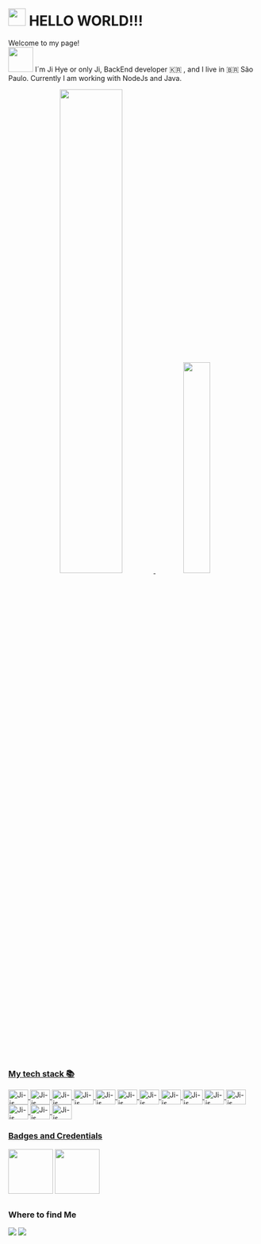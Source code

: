 # <img src="https://media.giphy.com/media/hvRJCLFzcasrR4ia7z/giphy.gif" width="35"> HELLO WORLD!!! 
Welcome to my page!   
<img src="https://media.giphy.com/media/fAbbq1tF99d0uiizsr/giphy.gif" width="50">
I´m Ji Hye or only Ji, BackEnd developer 🇰🇷 , and I live in 🇧🇷 São Paulo. Currently I am working with NodeJs and Java.

<div align="center">
  <a href="https://github.com/jihye83">
  <img width="50%" src="https://github-readme-stats.vercel.app/api?username=jihye83&show_icons=true&theme=dark&include_all_commits=true&count_private=true"/>
  <img width="33%" src="https://github-readme-stats.vercel.app/api/top-langs/?username=jihye83&layout=compact&langs_count=7&theme=dark"/>
</div>

<h3>My tech stack 📚</h3>
<div>
  <img align="center" alt="Ji-js" height="30" width="40" src="https://cdn.jsdelivr.net/gh/devicons/devicon/icons/java/java-original.svg" />
  <img align="center" alt="Ji-js" height="30" width="40" src="https://cdn.jsdelivr.net/gh/devicons/devicon/icons/html5/html5-original.svg" />
  <img align="center" alt="Ji-js" height="30" width="40" src="https://cdn.jsdelivr.net/gh/devicons/devicon/icons/css3/css3-original.svg" />
  <img align="center" alt="Ji-js" height="30" width="40" src="https://cdn.jsdelivr.net/gh/devicons/devicon/icons/javascript/javascript-original.svg" />
  <img align="center" alt="Ji-js" height="30" width="40" src="https://cdn.jsdelivr.net/gh/devicons/devicon/icons/typescript/typescript-plain.svg" />
  <img align="center" alt="Ji-js" height="30" width="40" src="https://cdn.jsdelivr.net/gh/devicons/devicon/icons/react/react-original.svg" />
  <img align="center" alt="Ji-js" height="30" width="40" src="https://cdn.jsdelivr.net/gh/devicons/devicon/icons/mysql/mysql-original-wordmark.svg" />
  <img align="center" alt="Ji-js" height="30" width="40" src="https://cdn.jsdelivr.net/gh/devicons/devicon/icons/spring/spring-original.svg" />
  <img align="center" alt="Ji-js" height="30" width="40" src="https://cdn.jsdelivr.net/gh/devicons/devicon/icons/docker/docker-plain.svg" />
  <img align="center" alt="Ji-js" height="30" width="40" src="https://cdn.jsdelivr.net/gh/devicons/devicon/icons/figma/figma-original.svg" />
  <img align="center" alt="Ji-js" height="30" width="40" src="https://cdn.jsdelivr.net/gh/devicons/devicon/icons/xd/xd-plain.svg" />
  <img align="center" alt="Ji-js" height="30" width="40" src="https://cdn.jsdelivr.net/gh/devicons/devicon/icons/c/c-plain.svg" />
  <img align="center" alt="Ji-js" height="30" width="40" src="https://cdn.jsdelivr.net/gh/devicons/devicon/icons/materialui/materialui-plain.svg" />
  <img align="center" alt="Ji-js" height="30" width="40" src="https://cdn.jsdelivr.net/gh/devicons/devicon/icons/git/git-plain.svg" />

</div>

<h3>Badges and Credentials</h3> 
<div>
<a href="https://www.credly.com/badges/cf75ddb8-6efc-4014-9533-dd6d315a4542"><img src="https://images.credly.com/size/680x680/images/00634f82-b07f-4bbd-a6bb-53de397fc3a6/image.png" width=90 height=90/></a>
<a href="https://www.credly.com/earner/earned/badge/0ac8a086-6a71-4212-ab30-e9cdb93bef14"><img src="https://images.credly.com/size/340x340/images/024d0122-724d-4c5a-bd83-cfe3c4b7a073/image.png" width=90 height=90/></a>
</div>

##
<h3>Where to find Me</h3>
<div>
  <a href="https://www.linkedin.com/in/jihye-koo/" target="_blank"><img src="https://img.shields.io/badge/LinkedIn-0077B5?style=for-the-badge&logo=linkedin&logoColor=white" target="_blank"></a> 
  <a href = "mailto:jihye83@gmail.com"><img src="https://img.shields.io/badge/-Gmail-%23333?style=for-the-badge&logo=gmail&logoColor=c71610" target="_blank"></a>
</div>

<!--
**jihye83/jihye83** is a ✨ _special_ ✨ repository because its `README.md` (this file) appears on your GitHub profile.
Here are some ideas to get you started:

- 🔭 I’m currently working on ...
- 🌱 I’m currently learning ...
- 👯 I’m looking to collaborate on ...
- 🤔 I’m looking for help with ...
- 💬 Ask me about ...
- 📫 How to reach me: ...
- 😄 Pronouns: ...
- ⚡ Fun fact: ...
-->
